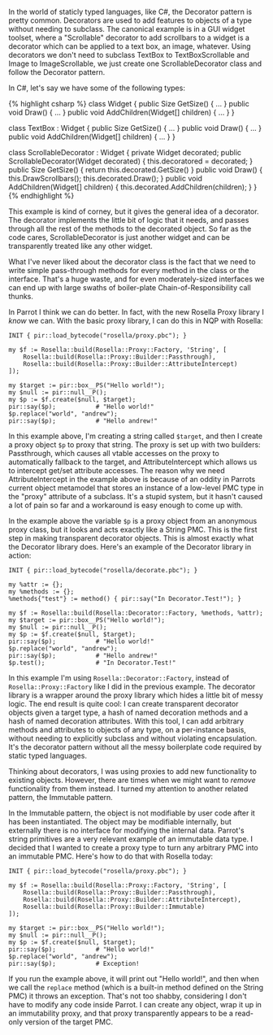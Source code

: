 In the world of staticly typed languages, like C#, the Decorator pattern is
pretty common. Decorators are used to add features to objects of a type
without needing to subclass. The canonical example is in a GUI widget toolset,
where a "Scrollable" decorator to add scrollbars to a widget is a decorator
which can be applied to a text box, an image, whatever. Using decorators we
don't need to subclass TextBox to TextBoxScrollable and Image to
ImageScrollable, we just create one ScrollableDecorator class and follow the
Decorator pattern.

In C#, let's say we have some of the following types:

{% highlight csharp %}
class Widget {
    public Size GetSize() { ... }
    public void Draw() { ... }
    public void AddChildren(Widget[] children) { ... }
}

class TextBox : Widget {
    public Size GetSize() { ... }
    public void Draw() { ... }
    public void AddChildren(Widget[] children) { ... }
}

class ScrollableDecorator : Widget {
    private Widget decorated;
    public ScrollableDecorator(Widget decorated)
    {
        this.decoratored = decorated;
    }
    public Size GetSize() { return this.decorated.GetSize() }
    public void Draw()
    {
        this.DrawScrollbars();
        this.decorated.Draw();
    }
    public void AddChildren(Widget[] children)
    {
        this.decorated.AddChildren(children);
    }
}
{% endhighlight %}

This example is kind of corney, but it gives the general idea of a decorator.
The decorator implements the little bit of logic that it needs, and passes
through all the rest of the methods to the decorated object. So far as the
code cares, ScrollableDecorator is just another widget and can be
transparently treated like any other widget.

What I've never liked about the decorator class is the fact that we need to
write simple pass-through methods for every method in the class or the
interface. That's a huge waste, and for even moderately-sized interfaces we
can end up with large swaths of boiler-plate Chain-of-Responsibility call
thunks.

In Parrot I think we can do better. In fact, with the new Rosella Proxy
library I *know* we can. With the basic proxy library, I can do this in
NQP with Rosella:

    INIT { pir::load_bytecode("rosella/proxy.pbc"); }

    my $f := Rosella::build(Rosella::Proxy::Factory, 'String', [
        Rosella::build(Rosella::Proxy::Builder::Passthrough),
        Rosella::build(Rosella::Proxy::Builder::AttributeIntercept)
    ]);

    my $target := pir::box__PS("Hello world!");
    my $null := pir::null__P();
    my $p := $f.create($null, $target);
    pir::say($p);           # "Hello world!"
    $p.replace("world", "andrew");
    pir::say($p);           # "Hello andrew!"

In this example above, I'm creating a string called `$target`, and then I
create a proxy object `$p` to proxy that string. The proxy is set up with
two builders: Passthrough, which causes all vtable accesses on the proxy to
automatically fallback to the target, and AttributeIntercept which allows us
to intercept get/set attribute accesses. The reason why we need
AttributeIntercept in the example above is because of an oddity in Parrots
current object metamodel that stores an instance of a low-level PMC type in
the "proxy" attribute of a subclass. It's a stupid system, but it hasn't
caused a lot of pain so far and a workaround is easy enough to come up with.

In the example above the variable `$p` is a proxy object from an anonymous
proxy class, but it looks and acts exactly like a String PMC. This is the
first step in making transparent decorator objects. This is almost exactly
what the Decorator library does. Here's an example of the Decorator library
in action:

    INIT { pir::load_bytecode("rosella/decorate.pbc"); }

    my %attr := {};
    my %methods := {};
    %methods{"test"} := method() { pir::say("In Decorator.Test!"); }

    my $f := Rosella::build(Rosella::Decorator::Factory, %methods, %attr);
    my $target := pir::box__PS("Hello world!");
    my $null := pir::null__P();
    my $p := $f.create($null, $target);
    pir::say($p);           # "Hello world!"
    $p.replace("world", "andrew");
    pir::say($p);           # "Hello andrew!"
    $p.test();              # "In Decorator.Test!"

In this example I'm using `Rosella::Decorator::Factory`, instead of
`Rosella::Proxy::Factory` like I did in the previous example. The decorator
library is a wrapper around the proxy library which hides a little bit of
messy logic. The end result is quite cool: I can create transparent decorator
objects given a target type, a hash of named decoration methods and a hash of
named decoration attributes. With this tool, I can add arbitrary methods
and attributes to objects of any type, on a per-instance basis, without
needing to explicitly subclass and without violating encapsulation. It's the
decorator pattern without all the messy boilerplate code required by static
typed languages.

Thinking about decorators, I was using proxies to add new functionality to
existing objects. However, there are times when we might want to *remove*
functionality from them instead. I turned my attention to another related
pattern, the Immutable pattern.

In the Immutable pattern, the object is not modifiable by user code after it
has been instantiated. The object may be modifiable internally, but externally
there is no interface for modifying the internal data. Parrot's string
primitives are a very relevant example of an immutable data type. I decided
that I wanted to create a proxy type to turn any arbitrary PMC into an
immutable PMC. Here's how to do that with Rosella today:

    INIT { pir::load_bytecode("rosella/proxy.pbc"); }

    my $f := Rosella::build(Rosella::Proxy::Factory, 'String', [
        Rosella::build(Rosella::Proxy::Builder::Passthrough),
        Rosella::build(Rosella::Proxy::Builder::AttributeIntercept),
        Rosella::build(Rosella::Proxy::Builder::Immutable)
    ]);

    my $target := pir::box__PS("Hello world!");
    my $null := pir::null__P();
    my $p := $f.create($null, $target);
    pir::say($p);           # "Hello world!"
    $p.replace("world", "andrew");
    pir::say($p);           # Exception!

If you run the example above, it will print out "Hello world!", and then when
we call the `replace` method (which is a built-in method defined on the
String PMC) it throws an exception. That's not too shabby, considering I don't
have to modify any code inside Parrot. I can create any object, wrap it up
in an immutability proxy, and that proxy transparently appears to be a
read-only version of the target PMC.

